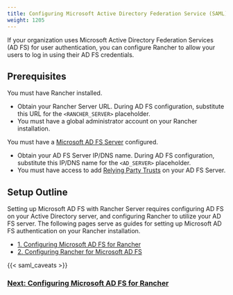 ```yaml
---
title: Configuring Microsoft Active Directory Federation Service (SAML)
weight: 1205
---
```


If your organization uses Microsoft Active Directory Federation Services (AD FS) for user authentication, you can configure Rancher to allow your users to log in using their AD FS credentials.

## Prerequisites

You must have Rancher installed.

- Obtain your Rancher Server URL. During AD FS configuration, substitute this URL for the `<RANCHER_SERVER>` placeholder.
- You must have a global administrator account on your Rancher installation.

You must have a [Microsoft AD FS Server](https://docs.microsoft.com/en-us/windows-server/identity/active-directory-federation-services) configured.

- Obtain your AD FS Server IP/DNS name. During AD FS configuration, substitute this IP/DNS name for the `<AD_SERVER>` placeholder.
- You must have access to add [Relying Party Trusts](https://docs.microsoft.com/en-us/windows-server/identity/ad-fs/operations/create-a-relying-party-trust) on your AD FS Server.

## Setup Outline

Setting up Microsoft AD FS with Rancher Server requires configuring AD FS on your Active Directory server, and configuring Rancher to utilize your AD FS server. The following pages serve as guides for setting up Microsoft AD FS authentication on your Rancher installation.

- [1. Configuring Microsoft AD FS for Rancher]({{<baseurl>}}/rancher/v2.x/en/admin-settings/authentication/microsoft-adfs/microsoft-adfs-setup)
- [2. Configuring Rancher for Microsoft AD FS]({{<baseurl>}}/rancher/v2.x/en/admin-settings/authentication/microsoft-adfs/rancher-adfs-setup)

{{< saml_caveats >}}


### [Next: Configuring Microsoft AD FS for Rancher]({{<baseurl>}}/rancher/v2.x/en/admin-settings/authentication/microsoft-adfs/microsoft-adfs-setup)
